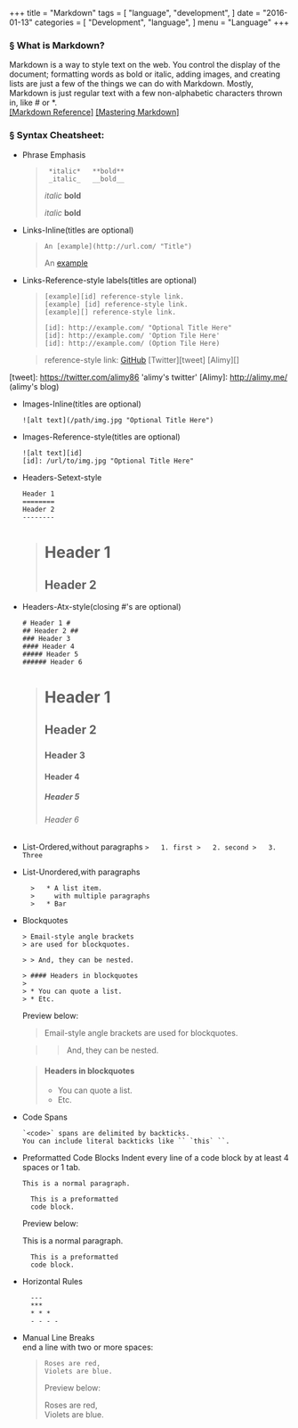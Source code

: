 +++
title = "Markdown"
tags = [
    "language",
    "development",
]
date = "2016-01-13"
categories = [
    "Development",
    "language",
]
menu = "Language"
+++

### &sect; What is Markdown?
Markdown is a way to style text on the web. You control the display of the
document; formatting words as bold or italic, adding images, and creating lists
are just a few of the things we can do with Markdown. Mostly, Markdown is just
regular text with a few non-alphabetic characters thrown in, like # or *.  
[[Markdown Reference]][markdown] [[Mastering Markdown]][github markdown]
<!--more-->

### &sect; Syntax Cheatsheet:

* Phrase Emphasis

    > ```
    >  *italic*   **bold**
    >  _italic_   __bold__
    >  ```
    >  *italic*   **bold**
    >
    >  _italic_   __bold__

* Links-Inline(titles are optional)

    > `An [example](http://url.com/ "Title")`
    >
    >   An [example](http://url.com/ "Title")

* Links-Reference-style labels(titles are optional)

    > ```
    > [example][id] reference-style link.
    > [example] [id] reference-style link.
    > [example][] reference-style link.
    >
    > [id]: http://example.com/ "Optional Title Here"
    > [id]: http://example.com/ 'Option Tile Here'
    > [id]: http://example.com/ (Option Tile Here)
    > ```

    > reference-style link: [GitHub][1] [Twitter][tweet] [Alimy][]

[1]: https://github.com/alimy  "alimy's github"
[tweet]: https://twitter.com/alimy86 'alimy's twitter'
[Alimy]: http://alimy.me/ (alimy's blog)

* Images-Inline(titles are optional)

    `![alt text](/path/img.jpg "Optional Title Here")`

* Images-Reference-style(titles are optional)
    ```
    ![alt text][id]
    [id]: /url/to/img.jpg "Optional Title Here"
    ```

* Headers-Setext-style
    ```
    Header 1
    ========
    Header 2
    --------
    ```
    > Header 1
    > ========
    > Header 2
    > --------

* Headers-Atx-style(closing #'s are optional)
    ```
    # Header 1 #
    ## Header 2 ##
    ### Header 3
    #### Header 4
    ##### Header 5
    ###### Header 6
    ```
    > # Header 1 #
    > ## Header 2 ##
    > ### Header 3
    > #### Header 4
    > ##### Header 5
    > ###### Header 6

* List-Ordered,without paragraphs
      ```
      >   1. first
      >   2. second
      >   3. Three
      ```
* List-Unordered,with paragraphs
    ```
      >   * A list item.
      >     with multiple paragraphs
      >   * Bar
    ```

* Blockquotes
    ```
    > Email-style angle brackets
    > are used for blockquotes.

    > > And, they can be nested.

    > #### Headers in blockquotes
    >
    > * You can quote a list.
    > * Etc.
    ```
    Preview below:

    > Email-style angle brackets
    > are used for blockquotes.

    > > And, they can be nested.

    > #### Headers in blockquotes
    >
    > * You can quote a list.
    > * Etc.

* Code Spans
    ```
    `<code>` spans are delimited by backticks.
    You can include literal backticks like `` `this` ``.
    ```

* Preformatted Code Blocks
  Indent every line of a code block by at least 4 spaces or 1 tab.
    ```
    This is a normal paragraph.

      This is a preformatted
      code block.
    ```
    Preview below:

    This is a normal paragraph.

        This is a preformatted
        code block.

* Horizontal Rules
    ```
      ---
      ***
      * * *
      - - - -
    ```

* Manual Line Breaks   
end a line with two or more spaces:

    > ```
    > Roses are red,  
    > Violets are blue.  
    > ```
    > Preview below:
    >
    > Roses are red,  
    > Violets are blue.   


[markdown]: http://daringfireball.net/projects/markdown/ "Daring FireBall: Home"
[github markdown]: https://guides.github.com/features/mastering-markdown/ (GitHub's Mastering Markdown)  
